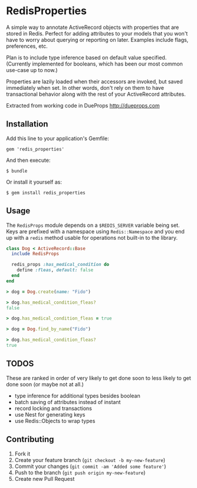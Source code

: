 # RedisProperties

A simple way to annotate ActiveRecord objects with properties that are stored in Redis.
Perfect for adding attributes to your models that you won't have to worry about querying
or reporting on later. Examples include flags, preferences, etc.

Plan is to include type inference based on default value specified. (Currently implemented for booleans,
which has been our most common use-case up to now.)

Properties are lazily loaded when their accessors are invoked, but saved immediately when set. In other words,
don't rely on them to have transactional behavior along with the rest of your ActiveRecord attributes.

Extracted from working code in DueProps http://dueprops.com

## Installation

Add this line to your application's Gemfile:

    gem 'redis_properties'

And then execute:

    $ bundle

Or install it yourself as:

    $ gem install redis_properties

## Usage

The `RedisProps` module depends on a `$REDIS_SERVER` variable being set. Keys are prefixed with a namespace
using `Redis::Namespace` and you end up with a `redis` method usable for operations not built-in to the library.

```ruby
class Dog < ActiveRecord::Base
  include RedisProps

  redis_props :has_medical_condition do
    define :fleas, default: false
  end
end

> dog = Dog.create(name: "Fido")

> dog.has_medical_condition_fleas?
false

> dog.has_medical_condition_fleas = true

> dog = Dog.find_by_name("Fido")

> dog.has_medical_condition_fleas?
true
```
## TODOS
These are ranked in order of very likely to get done soon to less likely to get done soon (or maybe not at all.)

* type inference for additional types besides boolean
* batch saving of attributes instead of instant
* record locking and transactions
* use Nest for generating keys
* use Redis::Objects to wrap types

## Contributing

1. Fork it
2. Create your feature branch (`git checkout -b my-new-feature`)
3. Commit your changes (`git commit -am 'Added some feature'`)
4. Push to the branch (`git push origin my-new-feature`)
5. Create new Pull Request

